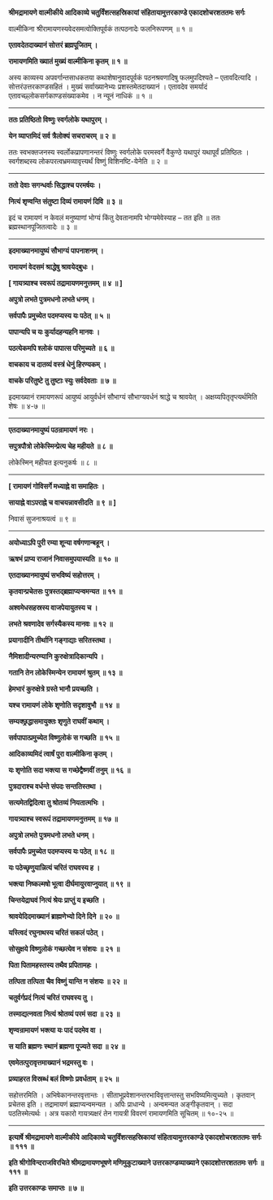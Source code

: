 **श्रीमद्रामायणे वाल्मीकीये आदिकाव्ये चतुर्विंशत्सहस्रिकायां संहितायामुत्तरकाण्डे एकादशोचरशततमः सर्गः**

वाल्मीकिना श्रीरामायणस्यवेदसमत्वोक्तिपूर्वकं तत्पठनादेः फलनिरूपणम् ॥ १ ॥

**एतावदेतदाख्यानं सोत्तरं ब्रह्मपूजितम् ।**

**रामायणमिति ख्यातं मुख्यं वाल्मीकिना कृतम् ॥ १ ॥**

अस्य काव्यस्य अपवर्गान्तसाधकतया कथाशेषानुवादपूर्वकं पठनश्रवणादिषु फलमुपदिश्यते – एतावदित्यादि । सोत्तरंउत्तरकाण्डसहितं । मुख्यं सर्वाख्यानेभ्यः प्रशस्तमेतदाख्यानं । एतावदेव समर्यादं एतावच्छ्लोकसर्गकाण्डसंख्याकमेव । न न्यूनं नाधिकं ॥ १ ॥

****

**ततः प्रतिष्ठितो विष्णुः स्वर्गलोके यथापुरम् ।**

**येन व्याप्तमिदं सर्व त्रैलोक्यं सचराचरम् ॥ २ ॥**

ततः स्वभक्तजनस्य स्वर्लोकप्रापणानन्तरं विष्णुः स्वर्गलोके परमस्वर्गे वैकुण्ठे यथापुरं यथापूर्वं प्रतिष्ठितः । स्वर्गशब्दस्य लोकपरत्वभ्रमव्यावृत्त्यर्थं विष्णुं विशिनष्टि-येनेति ॥ २ ॥

****

**ततो देवाः सगन्धर्वाः सिद्धाश्च परमर्षयः ।**

**नित्यं शृण्वन्ति संतुष्टा दिव्यं रामायणं दिवि ॥ ३ ॥**

इदं च रामायणं न केवलं मनुष्याणां भोग्यं किंतु देवतानामपि भोग्यमेवेस्याह – तत इति ॥ ततः ब्रह्मस्थानपूजितत्वादेः ॥ ३ ॥

****

**इदमाख्यानमायुष्यं सौभाग्यं पापनाशनम् ।**

**रामायणं वेदसमं श्राद्धेषु श्रावयेद्बुधः ।**

**\[ गायत्र्याश्च स्वरूपं तद्रामायणमनुत्तमम् ॥ ४ ॥ \]**

**अपुत्रो लभते पुत्रमधनो लभते धनम् ।**

**सर्वपापैः प्रमुच्येत पदमप्यस्य यः पठेत् ॥ ५ ॥**

**पापान्यपि च यः कुर्यादहन्यहनि मानवः ।**

**पठत्येकमपि श्लोकं पापात्स परिमुच्यते ॥ ६ ॥**

**वाचकाय च दातव्यं वस्त्रं धेनुं हिरण्यकम् ।**

**वाचके परितुष्टे तु तुष्टाः स्युः सर्वदेवताः ॥ ७ ॥**

इदमाख्यानं रामायणरूपं आयुष्यं आयुर्वर्धनं सौभाग्यं सौभाग्यवर्धनं श्राद्धे च श्रावयेत् । अक्षय्यपितृतृप्त्यर्थमिति शेषः ॥ ४-७ ॥

****

**एतदाख्यानमायुष्यं पठन्रामायणं नरः ।**

**सपुत्रपौत्रो लोकेस्मिन्प्रेत्य चेह महीयते ॥ ८ ॥**

लोकेस्मिन् महीयत इत्यनुकर्षः ॥ ८ ॥

****

**\[ रामायणं गोविसर्गे मध्याह्ने वा समाहितः ।**

**सायाह्ने वाऽपराह्ने च वाचयन्नावसीदति ॥ ९ ॥ \]**

निवासं सुजनाश्रयत्वं ॥ ९ ॥

****

**अयोध्याऽपि पुरी रम्या शून्या वर्षगणान्बहून् ।**

**ऋषभं प्राप्य राजानं निवासमुपयास्यति ॥ १० ॥**

**एतदाख्यानमायुष्यं सभविष्यं सहोत्तरम् ।**

**कृतवान्प्रचेतसः पुत्रस्तद्ब्रह्माप्यन्वमन्यत ॥ ११ ॥**

**अश्वमेधसहस्रस्य वाजपेयायुतस्य च ।**

**लभते श्रवणादेव सर्गस्यैकस्य मानवः ॥ १२ ॥**

**प्रयागादीनि तीर्थानि गङ्गाद्याः सरितस्तथा ।**

**नैमिशादीन्यरण्यानि कुरुक्षेत्रादिकान्यपि ।**

**गतानि तेन लोकेस्मिन्येन रामायणं श्रुतम् ॥ १३ ॥**

**हेमभारं कुरुक्षेत्रे ग्रस्ते भानौ प्रयच्छति ।**

**यश्च रामायणं लोके शृणोति सदृशावुभौ ॥ १४ ॥**

**सम्यक्छ्रद्धासमायुक्तः शृणुते राघवीं कथाम् ।**

**सर्वपापात्प्रमुच्येत विष्णुलोकं स गच्छति ॥ १५ ॥**

**आदिकाव्यमिदं त्वार्षं पुरा वाल्मीकिना कृतम् ।**

**यः शृणोति सदा भक्त्या स गच्छेद्वैष्णवीं तनुम् ॥ १६ ॥**

**पुत्रदाराश्च वर्धन्ते संपदः सन्ततिस्तथा ।**

**सत्यमेतद्विदित्वा तु श्रोतव्यं नियतात्मभिः ।**

**गायत्र्याश्च स्वरूपं तद्रामायणमनुत्तमम् ॥ १७ ॥**

**अपुत्रो लभते पुत्रमधनो लभते धनम् ।**

**सर्वपापैः प्रमुच्येत पदमप्यस्य यः पठेत् ॥ १८ ॥**

**यः पठेच्छृणुयान्नित्यं चरितं राघवस्य ह ।**

**भक्त्या निष्कल्मषो भूत्वा दीर्घमायुरवाप्नुयात् ॥ १९ ॥**

**चिन्तयेद्राघवं नित्यं श्रेयः प्राप्तुं य इच्छति ।**

**श्रावयेदिदमाख्यानं ब्राह्मणेभ्यो दिने दिने ॥ २० ॥**

**यस्त्विदं रघुनाथस्य चरितं सकलं पठेत् ।**

**सोसुक्षये विष्णुलोकं गच्छत्येव न संशयः ॥ २१ ॥**

**पिता पितामहस्तस्य तथैव प्रपितामहः ।**

**तत्पिता तत्पिता चैव विष्णुं यान्ति न संशयः ॥ २२ ॥**

**चतुर्वर्गप्रदं नित्यं चरितं राघवस्य तु ।**

**तस्माद्यत्नवता नित्यं श्रोतव्यं परमं सदा ॥ २३ ॥**

**शृण्वन्रामायणं भक्त्या यः पादं पदमेव वा ।**

**स याति ब्रह्मणः स्थानं ब्रह्मणा पूज्यते सदा ॥ २४ ॥**

**एवमेतत्पुरावृत्तमाख्यानं भद्रमस्तु वः ।**

**प्रव्याहरत विस्रब्धं बलं विष्णोः प्रवर्धताम् ॥ २५ ॥**

सहोत्तरमिति । अभिषेकानन्तरवृत्तान्तः । सीताभूप्रवेशानन्तरभाविवृत्तान्तस्तु सभविष्यमित्युच्यते । कृतवान् प्रचेतस इति । तद्रामायणं ब्रह्माप्यन्वमन्यत । अपिः प्राधान्ये । अन्वमन्यत अङ्गीकृतवान् । सदा पठतिस्मेत्यर्थः । अत्र यकारो गायत्र्यक्षरं तेन गायत्री विवरणं रामायणमिति सूचितम् ॥ १०-२५ ॥

****

**इत्यार्षे श्रीमद्रामायणे वाल्मीकीये आदिकाव्ये चतुर्विंशत्सहस्रिकायां संहितायामुत्तरकाण्डे एकादशोचरशततमः सर्गः ॥ १११ ॥**

**इति श्रीगोविन्दराजविरचिते श्रीमद्रामायणभूषणे मणिमुकुटाख्याने उत्तरकाण्डव्याख्याने एकादशोत्तरशततमः सर्गः ॥ १११ ॥**

**इति उत्तरकाण्डः समाप्तः ॥ ७ ॥**

